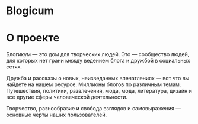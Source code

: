 # Blogicum
<h1>О проекте</h1>
  <p>
    Блогикум — это дом для творческих людей. Это — сообщество людей, для которых 
    нет грани между ведением блога и дружбой в социальных сетях. 
  </p>
  <p>
    Дружба и рассказы о новых, неизведанных впечатлениях — вот 
    что вы найдете на нашем ресурсе.  Миллионы блогов по различным темам. 
    Путешествия, политики, развлечения, мода, мода, литература, дизайн и все 
    другие сферы человеческой деятельности. 
  </p>
  <p>
    Творчество, разнообразие и свобода взглядов и самовыражения — 
    основные черты наших пользователей.
  </p>
  